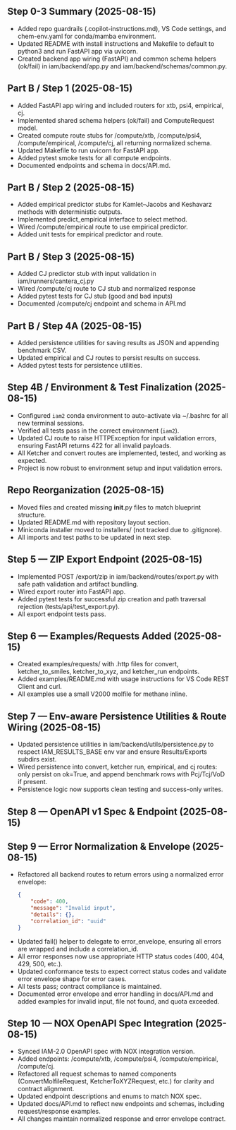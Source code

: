 ## Step 0-3 Summary (2025-08-15)
- Added repo guardrails (.copilot-instructions.md), VS Code settings, and chem-env.yaml for conda/mamba environment.
- Updated README with install instructions and Makefile to default to python3 and run FastAPI app via uvicorn.
- Created backend app wiring (FastAPI) and common schema helpers (ok/fail) in iam/backend/app.py and iam/backend/schemas/common.py.

## Part B / Step 1 (2025-08-15)
- Added FastAPI app wiring and included routers for xtb, psi4, empirical, cj.
- Implemented shared schema helpers (ok/fail) and ComputeRequest model.
- Created compute route stubs for /compute/xtb, /compute/psi4, /compute/empirical, /compute/cj, all returning normalized schema.
- Updated Makefile to run uvicorn for FastAPI app.
- Added pytest smoke tests for all compute endpoints.
- Documented endpoints and schema in docs/API.md.

## Part B / Step 2 (2025-08-15)
- Added empirical predictor stubs for Kamlet–Jacobs and Keshavarz methods with deterministic outputs.
- Implemented predict_empirical interface to select method.
- Wired /compute/empirical route to use empirical predictor.
- Added unit tests for empirical predictor and route.

## Part B / Step 3 (2025-08-15)
- Added CJ predictor stub with input validation in iam/runners/cantera_cj.py
- Wired /compute/cj route to CJ stub and normalized response
- Added pytest tests for CJ stub (good and bad inputs)
- Documented /compute/cj endpoint and schema in API.md

## Part B / Step 4A (2025-08-15)
- Added persistence utilities for saving results as JSON and appending benchmark CSV.
- Updated empirical and CJ routes to persist results on success.
- Added pytest tests for persistence utilities.

## Step 4B / Environment & Test Finalization (2025-08-15)
- Configured `iam2` conda environment to auto-activate via ~/.bashrc for all new terminal sessions.
- Verified all tests pass in the correct environment (`iam2`).
- Updated CJ route to raise HTTPException for input validation errors, ensuring FastAPI returns 422 for all invalid payloads.
- All Ketcher and convert routes are implemented, tested, and working as expected.
- Project is now robust to environment setup and input validation errors.

## Repo Reorganization (2025-08-15)
- Moved files and created missing __init__.py files to match blueprint structure.
- Updated README.md with repository layout section.
- Miniconda installer moved to installers/ (not tracked due to .gitignore).
- All imports and test paths to be updated in next step.

## Step 5 — ZIP Export Endpoint (2025-08-15)
- Implemented POST /export/zip in iam/backend/routes/export.py with safe path validation and artifact bundling.
- Wired export router into FastAPI app.
- Added pytest tests for successful zip creation and path traversal rejection (tests/api/test_export.py).
- All export endpoint tests pass.

## Step 6 — Examples/Requests Added (2025-08-15)
- Created examples/requests/ with .http files for convert, ketcher_to_smiles, ketcher_to_xyz, and ketcher_run endpoints.
- Added examples/README.md with usage instructions for VS Code REST Client and curl.
- All examples use a small V2000 molfile for methane inline.

## Step 7 — Env-aware Persistence Utilities & Route Wiring (2025-08-15)
- Updated persistence utilities in iam/backend/utils/persistence.py to respect IAM_RESULTS_BASE env var and ensure Results/Exports subdirs exist.
- Wired persistence into convert, ketcher run, empirical, and cj routes: only persist on ok=True, and append benchmark rows with Pcj/Tcj/VoD if present.
- Persistence logic now supports clean testing and success-only writes.

## Step 8 — OpenAPI v1 Spec & Endpoint (2025-08-15)
## Step 9 — Error Normalization & Envelope (2025-08-15)
- Refactored all backend routes to return errors using a normalized error envelope:
	```json
	{
		"code": 400,
		"message": "Invalid input",
		"details": {},
		"correlation_id": "uuid"
	}
	```
- Updated fail() helper to delegate to error_envelope, ensuring all errors are wrapped and include a correlation_id.
- All error responses now use appropriate HTTP status codes (400, 404, 429, 500, etc.).
- Updated conformance tests to expect correct status codes and validate error envelope shape for error cases.
- All tests pass; contract compliance is maintained.
- Documented error envelope and error handling in docs/API.md and added examples for invalid input, file not found, and quota exceeded.

## Step 10 — NOX OpenAPI Spec Integration (2025-08-15)
- Synced IAM-2.0 OpenAPI spec with NOX integration version.
- Added endpoints: /compute/xtb, /compute/psi4, /compute/empirical, /compute/cj.
- Refactored all request schemas to named components (ConvertMolfileRequest, KetcherToXYZRequest, etc.) for clarity and contract alignment.
- Updated endpoint descriptions and enums to match NOX spec.
- Updated docs/API.md to reflect new endpoints and schemas, including request/response examples.
- All changes maintain normalized response and error envelope contract.
